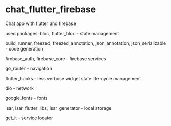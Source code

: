 # chat_flutter_firebase

Chat app with flutter and firebase

used packages:
bloc, flutter_bloc - state management

build_runner, freezed, freezed_annotation, json_annotation, json_serializable - code generation

firebase_auth, firebase_core - firebase services

go_router - navigation

flutter_hooks - less verbose widget state life-cycle management

dio - network

google_fonts - fonts

isar, isar_flutter_libs, isar_generator - local storage

get_it - service locator